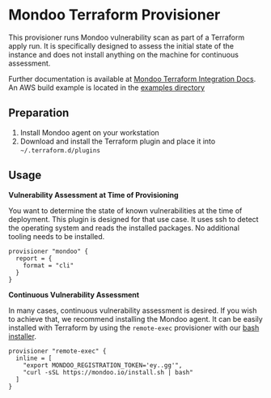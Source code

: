 # Mondoo Terraform Provisioner

This provisioner runs Mondoo vulnerability scan as part of a Terraform apply run. It is specifically designed to assess the initial state of the instance and does not install anything on the machine for continuous assessment. 

Further documentation is available at [Mondoo Terraform Integration Docs](https://mondoo.io/docs/apps/terraform). An AWS build example is located in the [examples directory](../examples/terraform-aws)

## Preparation

1. Install Mondoo agent on your workstation
2. Download and install the Terraform plugin and place it into `~/.terraform.d/plugins`

## Usage

**Vulnerability Assessment at Time of Provisioning**

You want to determine the state of known vulnerabilities at the time of deployment. This plugin is designed for that use case. It uses ssh to detect the operating system and reads the installed packages. No additional tooling needs to be installed.

```
provisioner "mondoo" {
  report = {
    format = "cli"
  }
}
```

**Continuous Vulnerability Assessment**

In many cases, continuous vulnerability assessment is desired. If you wish to achieve that, we recommend installing the Mondoo agent. It can be easily installed with Terraform by using the `remote-exec` provisioner with our [bash installer](https://mondoo.io/docs/agent/bash).

```
provisioner "remote-exec" {
  inline = [
    "export MONDOO_REGISTRATION_TOKEN='ey..gg'",
    "curl -sSL https://mondoo.io/install.sh | bash"
  ] 
}
```


